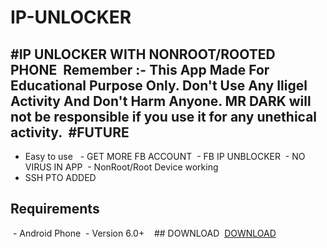 # IP-UNLOCKER
#IP UNLOCKER WITH NONROOT/ROOTED PHONE 
Remember :- This App Made For Educational Purpose Only. Don't Use Any Iligel Activity And Don't Harm Anyone. MR DARK will not be responsible if you use it for any unethical activity.
 #FUTURE
 -
 - Easy to use 
 - GET MORE FB ACCOUNT
 - FB IP UNBLOCKER
 - NO VIRUS IN APP
 - NonRoot/Root Device working
 - SSH PTO ADDED

## Requirements
 - Android Phone
 - Version 6.0+
 
 ## DOWNLOAD
 <a href="https://github.com/FB-UNLOCKER/IP-UNLOCKER/raw/main/FB%20IP%20UNBLOCKER.apk">DOWNLOAD</a>
